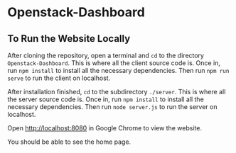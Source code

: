 # Openstack-Dashboard

## To Run the Website Locally
After cloning the repository, open a terminal and `cd` to the directory `Openstack-Dashboard`. 
This is where all the client source code is.
Once in, run `npm install` to install all the necessary dependencies. 
Then run `npm run serve` to run the client on localhost. 

After installation finished, `cd` to the subdirectory `./server`. 
This is where all the server source code is.
Once in, run `npm install` to install all the necessary dependencies. 
Then run `node server.js` to run the server on localhost. 

Open [http://localhost:8080](http://localhost:8080) in Google Chrome to view the website.

You should be able to see the home page.
